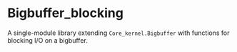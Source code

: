 # Bigbuffer_blocking

A single-module library extending `Core_kernel.Bigbuffer` with
functions for blocking I/O on a bigbuffer.
